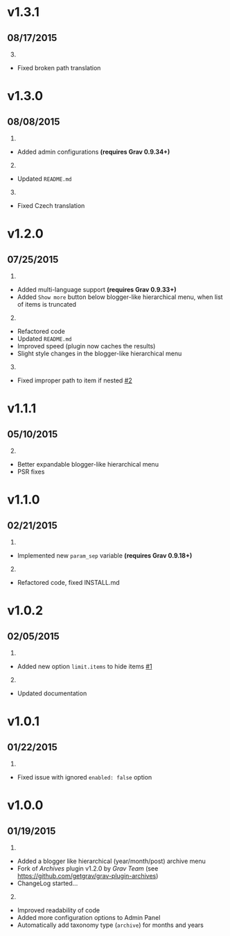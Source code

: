 # v1.3.1
## 08/17/2015

3. [](#bugfix)
  * Fixed broken path translation

# v1.3.0
## 08/08/2015

1. [](#new)
  * Added admin configurations **(requires Grav 0.9.34+)**
2. [](#improved)
  * Updated `README.md`
3. [](#bugfix)
  * Fixed Czech translation

# v1.2.0
## 07/25/2015

1. [](#new)
  * Added multi-language support **(requires Grav 0.9.33+)**
  * Added `Show more` button below blogger-like hierarchical menu, when list of items is truncated
2. [](#improved)
  * Refactored code
  * Updated `README.md`
  * Improved speed (plugin now caches the results)
  * Slight style changes in the blogger-like hierarchical menu
3. [](#bugfix)
  * Fixed improper path to item if nested [#2](https://github.com/Sommerregen/grav-plugin-archive-plus/issues/2)

# v1.1.1
## 05/10/2015

2. [](#improved)
  * Better expandable blogger-like hierarchical menu
  * PSR fixes

# v1.1.0
## 02/21/2015

1. [](#new)
  * Implemented new `param_sep` variable **(requires Grav 0.9.18+)**
2. [](#improved)
  * Refactored code, fixed INSTALL.md

# v1.0.2
## 02/05/2015

1. [](#new)
  * Added new option `limit.items` to hide items [#1](https://github.com/Sommerregen/grav-plugin-archive-plus/pull/1)
2. [](#improved)
  * Updated documentation

# v1.0.1
## 01/22/2015

1. [](#bugfix)
  * Fixed issue with ignored `enabled: false` option

# v1.0.0
## 01/19/2015

1. [](#new)
  * Added a blogger like hierarchical (year/month/post) archive menu
  * Fork of *Archives* plugin v1.2.0 by _Grav Team_ (see https://github.com/getgrav/grav-plugin-archives)
  * ChangeLog started...
2. [](#improved)
  * Improved readability of code
  * Added more configuration options to Admin Panel
  * Automatically add taxonomy type (`archive`) for months and years
